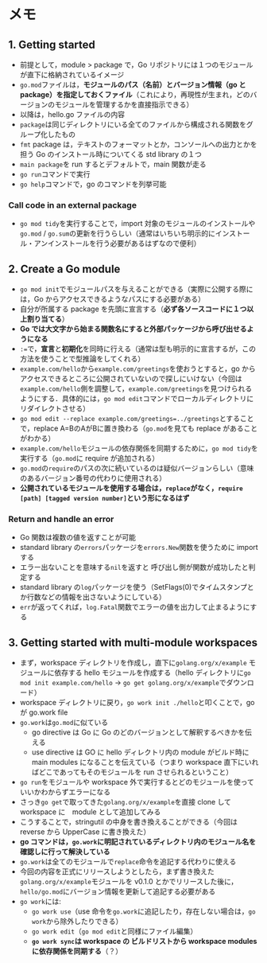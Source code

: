 # メモ

## 1. Getting started
- 前提として，module > package で，Go リポジトリには１つのモジュールが直下に格納されているイメージ
- `go.mod`ファイルは，**モジュールのパス（名前）とバージョン情報（go と package）を指定しておくファイル**（これにより，再現性が生まれ，どのバージョンのモジュールを管理するかを直接指示できる）
- 以降は，hello.go ファイルの内容
- `package`は同じディレクトリにいる全てのファイルから構成される関数をグループ化したもの
- `fmt` package は，テキストのフォーマットとか，コンソールへの出力とかを担う Go のインストール時についてくる std library の１つ
- `main package`を run するとデフォルトで，main 関数が走る
- `go run`コマンドで実行
- `go help`コマンドで，go のコマンドを列挙可能
### Call code in an external package
- `go mod tidy`を実行することで，import 対象のモジュールのインストールや`go.mod` / `go.sum`の更新を行うらしい（通常はいちいち明示的にインストール・アンインストールを行う必要があるはずなので便利）


## 2. Create a Go module
- `go mod init`でモジュールパスを与えることができる（実際に公開する際には，Go からアクセスできるようなパスにする必要がある）
- 自分が所属する package を先頭に宣言する（**必ず各ソースコードに１つ以上割り当てる**）
- **Go では大文字から始まる関数名にすると外部パッケージから呼び出せるようになる**
- `:=`で，**宣言**と**初期化**を同時に行える（通常は型も明示的に宣言するが，この方法を使うことで型推論をしてくれる）
- `example.com/hello`から`example.com/greetings`を使おうとすると，go からアクセスできるところに公開されていないので探しにいけない（今回は`example.com/hello`側を調整して，`example.com/greetings`を見つけられるようにする．具体的には，`go mod edit`コマンドでローカルディレクトリにリダイレクトさせる）
- `go mod edit --replace example.com/greetings=../greetings`とすることで，replace A=BのAがBに置き換わる（`go.mod`を見ても replace があることがわかる）
- `example.com/hello`モジュールの依存関係を同期するために，`go mod tidy`を実行する（`go.mod`に require が追加される）
- `go.mod`の`require`のパスの次に続いているのは疑似バージョンらしい（意味のあるバージョン番号の代わりに使用される）
- **公開されているモジュールを使用する場合は，`replace`がなく，`require [path] [tagged version number]`という形になるはず**
### Return and handle an error
- Go 関数は複数の値を返すことが可能
- standard library の`errors`パッケージを`errors.New`関数を使うために import する
- エラー出ないことを意味する`nil`を返すと 呼び出し側が関数が成功したと判定する
- standard library の`log`パッケージを使う（SetFlags(0)でタイムスタンプとか行数などの情報を出さないようにしている）
- `err`が返ってくれば，`log.Fatal`関数でエラーの値を出力して止まるようにする

## 3. Getting started with multi-module workspaces
- まず，workspace ディレクトリを作成し，直下に`golang.org/x/example` モジュールに依存する hello モジュールを作成する（hello ディレクトリに`go mod init example.com/hello` -> `go get golang.org/x/example`でダウンロード）
- workspace ディレクトリに戻り，`go work init ./hello`と叩くことで，go が go.work file 
- `go.work`は`go.mod`に似ている
  - go directive は Go に Go のどのバージョンとして解釈するべきかを伝える
  - use directive は GO に hello ディレクトリ内の module がビルド時に main modules になることを伝えている（つまり workspace 直下にいればどこであってもそのモジュールを run させられるということ）
- `go run`をモジュールや workspace 外で実行するとどのモジュールを使っていいかわからずエラーになる
- さっき`go get`で取ってきた`golang.org/x/example`を直接 clone して workspace に　module として追加してみる
- こうすることで，stringutil の中身を書き換えることができる（今回は reverse から UpperCase に書き換えた）
- **go コマンドは，`go.work`に明記されているディレクトリ内のモジュール名を確認しに行って解決している**
- `go.work`は全てのモジュールで`replace`命令を追記する代わりに使える
- 今回の内容を正式にリリースしようとしたら，まず書き換えた`golang.org/x/example`モジュールを v0.1.0 とかでリリースした後に，`hello/go.mod`にバージョン情報を更新して追記する必要がある
- `go work`には:
  - `go work use`（use 命令を`go.work`に追記したり，存在しない場合は，`go work`から除外したりできる）
  - `go work edit`（`go mod edit`と同様にファイル編集）
  - **`go work sync`は workspace の ビルドリストから workspace modules に依存関係を同期する**（？）